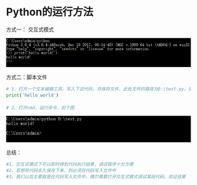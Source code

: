 # Python的运行方法

方式一： 交互式模式

![image-20210419154213554](4.Python的运行方法.assets/v2-9ded8e2539a45a0a7902bc22b8075.png)


方式二：脚本文件

```python
# 1、打开一个文本编辑工具，写入下述代码，并保存文件，此处文件的路径为D:\test.py。强调：python解释器执行程序是解释执行，解释的根本就是打开文件读内容，因此文件的后缀名没有硬性限制，但通常定义为.py结尾
print('hello world')

# 2、打开cmd，运行命令，如下图
```

![image-20210419154213554](4.Python的运行方法.assets/v2-3d2c7fff4c8dd6e415cac7dc52fe2.png)

总结：

```python
#1、交互式模式下可以即时得到代码执行结果，调试程序十分方便
#2、若想将代码永久保存下来，则必须将代码写入文件中
#3、我们以后主要就是在代码写入文件中，偶尔需要打开交互式模式调试某段代码、验证结果
```

